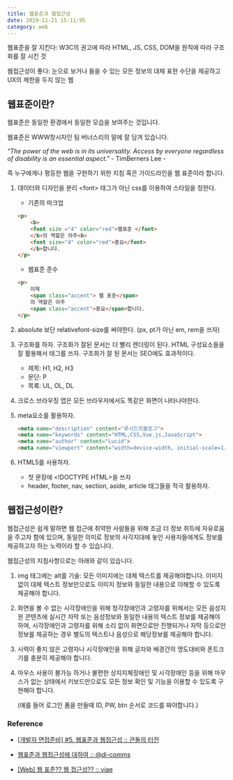 ```yaml
---
title: 웹표준과 웹접근성
date: 2019-11-21 15:11:95
category: web
---
```


웹표준을 잘 지킨다: W3C의 권고에 따라 HTML, JS, CSS, DOM을 원칙에 따라 구조화를 잘 시킨 것

웹접근성이 좋다: 눈으로 보거나 들을 수 있는 모든 정보의 대체 표현 수단을 제공하고 UX의 제한을 두지 않는 웹

## 웹표준이란?

웹표준은 동일한 환경에서 동일한 모습을 보여주는 것입니다.

웹표준은 WWW창시자인 팀 버너스리의 말에 잘 담겨 있습니다.

*"The power of the web is in its universality. Access by everyone regardless of disability is an essential aspect."* - TimBerners Lee -

즉 누구에게나 평등한 웹을 구현하기 위한 지침 혹은 가이드라인을 웹 표준이라 합니다.

1. 데이터와 디자인을 분리 \<font\> 태그가 아닌 css를 이용하여 스타일을 정한다.

   * 기존의 마크업

   ```html
   <p>
       <b>
       <font size ="4" color="red">웹표준 </font>
       </b>의 역할은 아주<b>
       <font size="4" color="red">중요</font>
       </b>합니다.
   </p>
   ```

   * 웹표준 준수

   ```html
   <p>
       이제
       <span class="accent"> 웹 표준</span>
       의 역할은 아주
       <span class="accent">중요</span>합니다.
   </p>
   ```

   

2. absolute 보단 relativefont-size를 써야한다. (px, pt가 아닌 em, rem을 쓰자)

3. 구조화를 하자. 구조화가 잘된 문서는 더 빨리 렌더링이 된다. HTML 구성요소들을 잘 활용해서 태그를 쓰자. 구조화가 잘 된 문서는 SEO에도 효과적이다.

   * 제목: H1, H2, H3
   * 문단: P
   * 목록: UL, OL, DL

4. 크로스 브라우징 앱은 모든 브라우저에서도 똑같은 화면이 나타나야한다.

5. meta요소를 활용하자.

   ```html
   <meta name="description" content="루시드의블로그">
   <meta name="keywords" content="HTML,CSS,Vue.js,JavaScript">
   <meta name="author" content="Lucid">
   <meta name="viewport" content="width=device-width, initial-scale=1.0">
   ```

6. HTML5를 사용하자.

   * 첫 문장에 \<!DOCTYPE HTML\>을 쓰자
   * header, footer, nav, section, aside, article 태그들을 적극 활용하자.

## 웹접근성이란?

웹접근성은 쉽게 말하면 웹 접근에 취약한 사람들을 위해 조금 더 정보 취득에 자유로움을 주고자 함에 있으며, 동일한 의미로 정보의 사각지대에 놓인 사용자들에게도 정보를 제공하고자 하는 노력이라 할 수 있습니다.

웹접근성의 지침사항으로는 아래와 같이 있습니다.

1. img 태그에는 alt를 기술: 모든 이미지에는 대체 텍스트를 제공해야합니다. 이미지 없이 대체 텍스트 정보만으로도 이미지 정보와 동일한 내용으로 이해할 수 있도록 제공해야 합니다.

2. 화면을 볼 수 없는 시각장애인을 위해 청각장애인과 고령자를 위해서는 모든 음성지원 콘텐츠에 실시간 자막 또는 음성정보와 동일한 내용의 텍스트 정보를 제공해야 하며, 시각장애인과 고령자를 위해 소리 없이 화면으로만 진행되거나 자막 등으로만 정보를 제공하는 경우 별도의 텍스트나 음성으로 해당정보를 제공해야 합니다.

3. 시력이 좋지 않은 고령자나 시각장애인을 위해 글자와 배경간의 명도대비와 폰트크기를 충분히 제공해야 합니다.

4. 마우스 사용이 불가능 하거나 불편한 상지지체장애인 및 시각장애인 등을 위해 마우스가 없는 상태에서 키보드만으로도 모든 정보 확인 및 기능을 이용할 수 있도록 구현해야 합니다.

   (예를 들어 로그인 폼을 만들때 ID, PW, btn 순서로 코드를 짜야합니다.)



### Reference

* [[개발자 면접준비] #5. 웹표준과 웹접근성 :: 큰돌의 터전](https://m.blog.naver.com/jhc9639/221032508913)
* [웹표준과 웹접근성에 대하여 :: @di-comms](https://velog.io/@di-comms/%EC%9B%B9%ED%91%9C%EC%A4%80%EA%B3%BC-%EC%9B%B9%EC%A0%91%EA%B7%BC%EC%84%B1%EC%97%90-%EB%8C%80%ED%95%98%EC%97%AC)

* [[Web] 웹 표준?? 웹 접근성?? :: viae](https://conol.tistory.com/20)